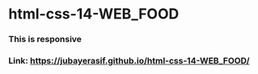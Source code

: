 # html-css-14-WEB_FOOD

### This is responsive
### Link: https://jubayerasif.github.io/html-css-14-WEB_FOOD/

